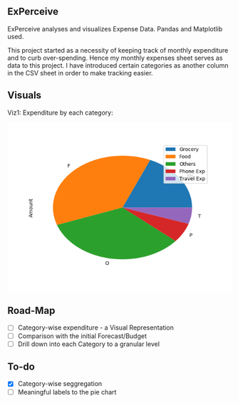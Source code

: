 ExPerceive
------------------

ExPerceive analyses and visualizes Expense Data.
Pandas and Matplotlib used. 

This project started as a necessity of keeping track of monthly expenditure and to curb over-spending. 
Hence my monthly expenses sheet serves as data to this project.
I have introduced certain categories as another column in the CSV sheet in order to make tracking easier. 

Visuals
---------------
Viz1: Expenditure by each category:

![Viz1](/Figure_1.png)


Road-Map
------------

 - [ ] Category-wise expenditure - a Visual Representation
 - [ ] Comparison with the initial Forecast/Budget
 - [ ] Drill down into each Category to a granular level
 
 To-do
 --------

 - [x] Category-wise seggregation
 - [ ] Meaningful labels to the pie chart